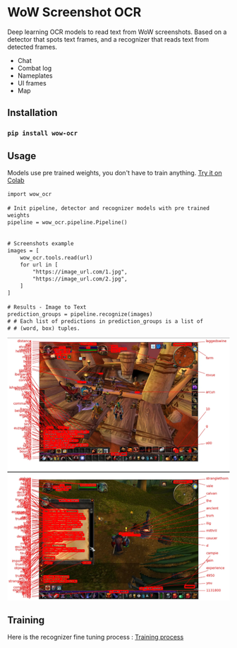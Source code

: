 WoW Screenshot OCR
==============

Deep learning OCR models to read text from WoW screenshots. Based on a detector that spots text frames, and a recognizer that reads text from detected frames.

- Chat
- Combat log
- Nameplates
- UI frames
- Map

Installation
-----

### ```pip install wow-ocr```


Usage
----

Models use pre trained weights, you don't have to train anything. [Try it on Colab](https://colab.research.google.com/drive/1w4YIS--7qSzdSrwKPcQfqO988PlrxuCM?usp=sharing)

```
import wow_ocr

# Init pipeline, detector and recognizer models with pre trained weights
pipeline = wow_ocr.pipeline.Pipeline()


# Screenshots example
images = [
    wow_ocr.tools.read(url)
    for url in [
        "https://image_url.com/1.jpg",
        "https://image_url.com/2.jpg",
    ]
]

# Results - Image to Text
prediction_groups = pipeline.recognize(images)
# # Each list of predictions in prediction_groups is a list of
# # (word, box) tuples.

```

![](p1.webp)
![](p2.webp)


Training
-------

Here is the recognizer fine tuning process : [Training process](https://github.com/geo-tp/Keras-Colaboratory-Models/blob/main/WoW_Screenshot_OCR_Training_Recognizer.ipynb)